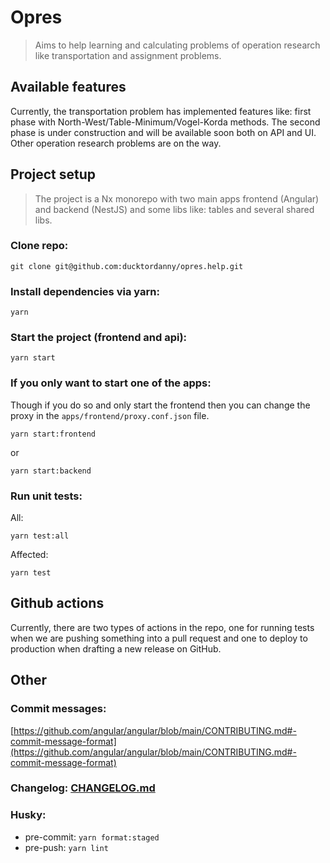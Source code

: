 # Opres

> Aims to help learning and calculating problems of operation research like transportation and assignment problems.

## Available features

Currently, the transportation problem has implemented features like: first phase with North-West/Table-Minimum/Vogel-Korda methods. The second phase is under construction and will be available soon both on API and UI. Other operation research problems are on the way.

## Project setup

> The project is a Nx monorepo with two main apps frontend (Angular) and backend (NestJS) and some libs like: tables and several shared libs.

### Clone repo:

```shell
git clone git@github.com:ducktordanny/opres.help.git
```

### Install dependencies via yarn:

```shell
yarn
```

### Start the project (frontend and api):

```shell
yarn start
```

### If you only want to start one of the apps:

Though if you do so and only start the frontend then you can change the proxy in the `apps/frontend/proxy.conf.json` file.

```shell
yarn start:frontend
```

or

```shell
yarn start:backend
```

### Run unit tests:

All:

```shell
yarn test:all
```

Affected:

```shell
yarn test
```

## Github actions

Currently, there are two types of actions in the repo, one for running tests when we are pushing something into a pull request and one to deploy to production when drafting a new release on GitHub.

## Other

### Commit messages:

[https://github.com/angular/angular/blob/main/CONTRIBUTING.md#-commit-message-format](https://github.com/angular/angular/blob/main/CONTRIBUTING.md#-commit-message-format)

### Changelog: [CHANGELOG.md](https://github.com/ducktordanny/opres.help/blob/master/apps/backend/src/assets/CHANGELOG.md)

### Husky:

- pre-commit: `yarn format:staged`
- pre-push: `yarn lint`
